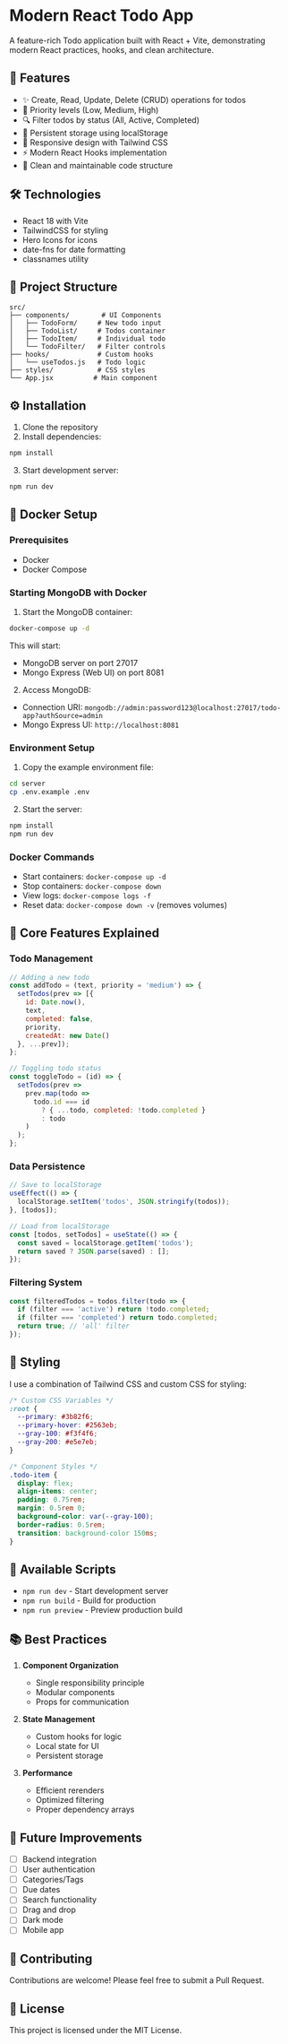 # Modern React Todo App

A feature-rich Todo application built with React + Vite, demonstrating modern React practices, hooks, and clean architecture.

## 🚀 Features

- ✨ Create, Read, Update, Delete (CRUD) operations for todos
- 🎨 Priority levels (Low, Medium, High)
- 🔍 Filter todos by status (All, Active, Completed)
- 💾 Persistent storage using localStorage
- 📱 Responsive design with Tailwind CSS
- ⚡ Modern React Hooks implementation
- 🎯 Clean and maintainable code structure

## 🛠️ Technologies

- React 18 with Vite
- TailwindCSS for styling
- Hero Icons for icons
- date-fns for date formatting
- classnames utility

## 📁 Project Structure

```
src/
├── components/        # UI Components
│   ├── TodoForm/     # New todo input
│   ├── TodoList/     # Todos container
│   ├── TodoItem/     # Individual todo
│   └── TodoFilter/   # Filter controls
├── hooks/            # Custom hooks
│   └── useTodos.js   # Todo logic
├── styles/           # CSS styles
└── App.jsx          # Main component
```

## ⚙️ Installation

1. Clone the repository
2. Install dependencies:
```bash
npm install
```

3. Start development server:
```bash
npm run dev
```

## 🐳 Docker Setup

### Prerequisites
- Docker
- Docker Compose

### Starting MongoDB with Docker
1. Start the MongoDB container:
```bash
docker-compose up -d
```

This will start:
- MongoDB server on port 27017
- Mongo Express (Web UI) on port 8081

2. Access MongoDB:
- Connection URI: `mongodb://admin:password123@localhost:27017/todo-app?authSource=admin`
- Mongo Express UI: `http://localhost:8081`

### Environment Setup
1. Copy the example environment file:
```bash
cd server
cp .env.example .env
```

2. Start the server:
```bash
npm install
npm run dev
```

### Docker Commands
- Start containers: `docker-compose up -d`
- Stop containers: `docker-compose down`
- View logs: `docker-compose logs -f`
- Reset data: `docker-compose down -v` (removes volumes)

## 🎯 Core Features Explained

### Todo Management

```javascript
// Adding a new todo
const addTodo = (text, priority = 'medium') => {
  setTodos(prev => [{
    id: Date.now(),
    text,
    completed: false,
    priority,
    createdAt: new Date()
  }, ...prev]);
};

// Toggling todo status
const toggleTodo = (id) => {
  setTodos(prev =>
    prev.map(todo =>
      todo.id === id 
        ? { ...todo, completed: !todo.completed } 
        : todo
    )
  );
};
```

### Data Persistence

```javascript
// Save to localStorage
useEffect(() => {
  localStorage.setItem('todos', JSON.stringify(todos));
}, [todos]);

// Load from localStorage
const [todos, setTodos] = useState(() => {
  const saved = localStorage.getItem('todos');
  return saved ? JSON.parse(saved) : [];
});
```

### Filtering System

```javascript
const filteredTodos = todos.filter(todo => {
  if (filter === 'active') return !todo.completed;
  if (filter === 'completed') return todo.completed;
  return true; // 'all' filter
});
```

## 🎨 Styling

I use a combination of Tailwind CSS and custom CSS for styling:

```css
/* Custom CSS Variables */
:root {
  --primary: #3b82f6;
  --primary-hover: #2563eb;
  --gray-100: #f3f4f6;
  --gray-200: #e5e7eb;
}

/* Component Styles */
.todo-item {
  display: flex;
  align-items: center;
  padding: 0.75rem;
  margin: 0.5rem 0;
  background-color: var(--gray-100);
  border-radius: 0.5rem;
  transition: background-color 150ms;
}
```

## 🔄 Available Scripts

- `npm run dev` - Start development server
- `npm run build` - Build for production
- `npm run preview` - Preview production build

## 📚 Best Practices

1. **Component Organization**
   - Single responsibility principle
   - Modular components
   - Props for communication

2. **State Management**
   - Custom hooks for logic
   - Local state for UI
   - Persistent storage

3. **Performance**
   - Efficient rerenders
   - Optimized filtering
   - Proper dependency arrays

## 🚀 Future Improvements

- [ ] Backend integration
- [ ] User authentication
- [ ] Categories/Tags
- [ ] Due dates
- [ ] Search functionality
- [ ] Drag and drop
- [ ] Dark mode
- [ ] Mobile app

## 🤝 Contributing

Contributions are welcome! Please feel free to submit a Pull Request.

## 📄 License

This project is licensed under the MIT License.

